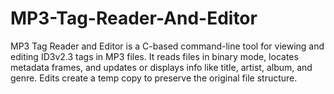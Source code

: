 # MP3-Tag-Reader-And-Editor
MP3 Tag Reader and Editor is a C-based command-line tool for viewing and editing ID3v2.3 tags in MP3 files. It reads files in binary mode, locates metadata frames, and updates or displays info like title, artist, album, and genre. Edits create a temp copy to preserve the original file structure.
